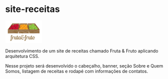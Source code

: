 # site-receitas

<img src="./assets/img/logo.jpg" alt="Fruta e Fruto"/>

Desenvolvimento de um site de receitas chamado Fruta &amp; Fruto aplicando arquitetura CSS.

Nesse projeto será desenvolvido o cabeçalho, banner, seção Sobre e Quem Somos, listagem de receitas e rodapé com informações de contatos.
